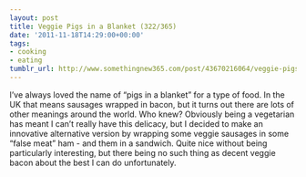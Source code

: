 ```yaml
---
layout: post
title: Veggie Pigs in a Blanket (322/365)
date: '2011-11-18T14:29:00+00:00'
tags:
- cooking
- eating
tumblr_url: http://www.somethingnew365.com/post/43670216064/veggie-pigs-in-a-blanket-322365
---
```

I’ve always loved the name of “pigs in a blanket” for a type of food. In the UK that means sausages wrapped in bacon, but it turns out there are lots of other meanings around the world. Who knew?
Obviously being a vegetarian has meant I can’t really have this delicacy, but I decided to make an innovative alternative version by wrapping some veggie sausages in some “false meat” ham - and them in a sandwich.
Quite nice without being particularly interesting, but there being no such thing as decent veggie bacon about the best I can do unfortunately.
